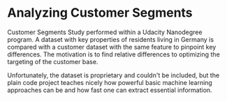 # Analyzing Customer Segments
Customer Segments Study performed within a Udacity Nanodegree program. A dataset with key properties of residents living in Germany is compared with a customer dataset with the same feature to pinpoint key differences. The motivation is to find relative differences to optimizing the targeting of the customer base.

Unfortunately, the dataset is proprietary and couldn't be included, but the plain code project teaches nicely how powerful basic machine learning approaches can be and how fast one can extract essential information.
